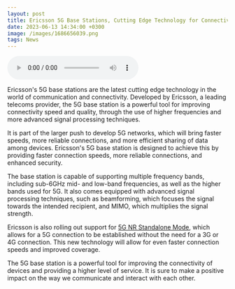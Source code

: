 ```yaml
--- 
layout: post 
title: Ericsson 5G Base Stations, Cutting Edge Technology for Connectivity
date: 2023-06-13 14:34:00 +0300 
image: /images/1686656039.png
tags: News 
--- 
```


<audio controls>
        <source src="/audios/1686656039.mp3" type="audio/mpeg">
        Your browser does not support the audio element.
      </audio>

Ericsson's 5G base stations are the latest cutting edge technology in the world of communication and connectivity. Developed by Ericsson, a leading telecoms provider, the 5G base station is a powerful tool for improving connectivity speed and quality, through the use of higher frequencies and more advanced signal processing techniques. 


It is part of the larger push to develop 5G networks, which will bring faster speeds, more reliable connections, and more efficient sharing of data among devices. Ericsson's 5G base station is designed to achieve this by providing faster connection speeds, more reliable connections, and enhanced security. 


The base station is capable of supporting multiple frequency bands, including sub-6GHz mid- and low-band frequencies, as well as the higher bands used for 5G. It also comes equipped with advanced signal processing techniques, such as beamforming, which focuses the signal towards the intended recipient, and MIMO, which multiplies the signal strength. 


Ericsson is also rolling out support for [5G NR Standalone Mode](https://www.qualcomm.com/news/releases/2020/06/01/qualcomm-technologies-accelerates-5g-deployment-commercial-support-5g-nr), which allows for a 5G connection to be established without the need for a 3G or 4G connection. This new technology will allow for even faster connection speeds and improved coverage. 


The 5G base station is a powerful tool for improving the connectivity of devices and providing a higher level of service. It is sure to make a positive impact on the way we communicate and interact with each other.